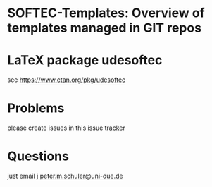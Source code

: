SOFTEC-Templates: Overview of templates managed in GIT repos
===============

# LaTeX package udesoftec
see https://www.ctan.org/pkg/udesoftec

# Problems
please create issues in this issue tracker

# Questions
just email j.peter.m.schuler@uni-due.de
